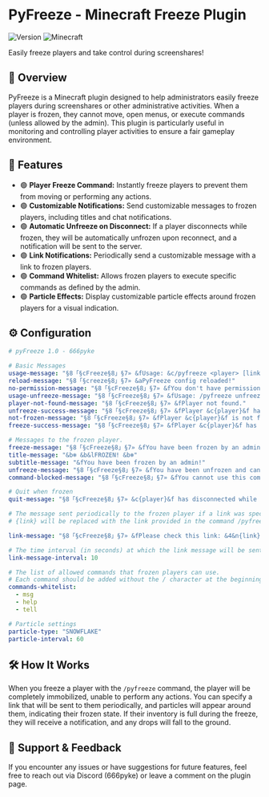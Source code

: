 # PyFreeze - Minecraft Freeze Plugin
![Version](https://img.shields.io/badge/version-1.0-brightgreen)
![Minecraft](https://img.shields.io/badge/Minecraft-1.20.x-blue)

Easily freeze players and take control during screenshares!

## 👀 Overview
PyFreeze is a Minecraft plugin designed to help administrators easily freeze players during screenshares or other administrative activities. When a player is frozen, they cannot move, open menus, or execute commands (unless allowed by the admin). This plugin is particularly useful in monitoring and controlling player activities to ensure a fair gameplay environment.

## 🚀 Features
- 🟢 **Player Freeze Command:** Instantly freeze players to prevent them from moving or performing any actions.
- 🟢 **Customizable Notifications:** Send customizable messages to frozen players, including titles and chat notifications.
- 🟢 **Automatic Unfreeze on Disconnect:** If a player disconnects while frozen, they will be automatically unfrozen upon reconnect, and a notification will be sent to the server.
- 🟢 **Link Notifications:** Periodically send a customizable message with a link to frozen players.
- 🟢 **Command Whitelist:** Allows frozen players to execute specific commands as defined by the admin.
- 🟢 **Particle Effects:** Display customizable particle effects around frozen players for a visual indication.

## ⚙️ Configuration

```yaml
# pyFreeze 1.0 - 666pyke

# Basic Messages
usage-message: "§8「§cFreeze§8」§7» &fUsage: &c/pyfreeze <player> [link]"
reload-message: "§8「§creeze§8」§7» &aPyFreeze config reloaded!"
no-permission-message: "§8「§cFreeze§8」§7» &fYou don't have permission to reload the plugin."
usage-unfreeze-message: "§8「§cFreeze§8」§7» &fUsage: /pyfreeze unfreeze <player>"
player-not-found-message: "§8「§cFreeze§8」§7» &fPlayer not found."
unfreeze-success-message: "§8「§cFreeze§8」§7» &fPlayer &c{player}&f has been unfrozen."
not-frozen-message: "§8「§cFreeze§8」§7» &fPlayer &c{player}&f is not frozen."
freeze-success-message: "§8「§cFreeze§8」§7» &fPlayer &c{player}&f has been frozen."

# Messages to the frozen player.
freeze-message: "§8「§cFreeze§8」§7» &fYou have been frozen by an admin!"
title-message: "&b❄ &b&lFROZEN! &b❄"
subtitle-message: "&fYou have been frozen by an admin!"
unfreeze-message: "§8「§cFreeze§8」§7» &fYou have been unfrozen and can now move again."
command-blocked-message: "§8「§cFreeze§8」§7» &fYou cannot use this command while frozen!"

# Quit when frozen
quit-message: "§8「§cFreeze§8」§7» &c{player}&f has disconnected while frozen!"

# The message sent periodically to the frozen player if a link was specified.
# {link} will be replaced with the link provided in the command /pyfreeze <player> <link>

link-message: "§8「§cFreeze§8」§7» &fPlease check this link: &4&n{link}"

# The time interval (in seconds) at which the link message will be sent to the frozen player.
link-message-interval: 10

# The list of allowed commands that frozen players can use.
# Each command should be added without the / character at the beginning.
commands-whitelist:
  - msg
  - help
  - tell

# Particle settings
particle-type: "SNOWFLAKE"
particle-interval: 60
```

## 🛠 How It Works
When you freeze a player with the `/pyfreeze` command, the player will be completely immobilized, unable to perform any actions. You can specify a link that will be sent to them periodically, and particles will appear around them, indicating their frozen state. If their inventory is full during the freeze, they will receive a notification, and any drops will fall to the ground.

## 🤝 Support & Feedback
If you encounter any issues or have suggestions for future features, feel free to reach out via Discord (666pyke) or leave a comment on the plugin page.

